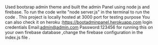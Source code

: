 Used bootsrap admin theme and built the admin Panel using node js and firebase. To run the code write "node server.js" in the terminal to run the code . This project is locally hosted at 3000 port for testing purpose You can also check it on heroku :https://bootadminpanel.herokuapp.com login credentials Email:admin@admin.com Password:123456 for running this on your own firebase database ,change the firebase configuration in the index.js file .
